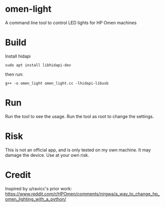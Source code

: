 # omen-light
A command line tool to control LED lights for HP Omen machines


# Build
Install hidapi

```
sudo apt install libhidapi-dev
```

then run:
```
g++ -o omen_light omen_light.cc -lhidapi-libusb
```

# Run
Run the tool to see the usage. Run the tool as root to change the settings.

# Risk
This is not an official app, and is only tested on my own machine. It may damage the device. Use at your own risk.

# Credit
Inspired by u/ravicc's prior work: https://www.reddit.com/r/HPOmen/comments/nirgwa/a_way_to_change_hp_omen_lighting_with_a_python/
